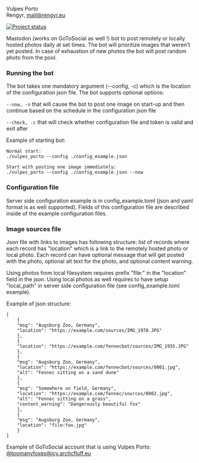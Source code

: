 Vulpes Porto\
Rengyr, <mail@rengyr.eu>

[![Project status](https://github.com/Rengyr/Vulpes-Porto/actions/workflows/rust.yml/badge.svg)](https://github.com/Rengyr/Vulpes-Porto/actions/workflows/rust.yml)

Mastodon (works on GoToSocial as well !) bot to post remotely or locally hosted photos daily at set times. The bot will prioritize images that weren't yet posted. In case of exhaustion of new photos the bot will post random photo from the pool.

### Running the bot

The bot takes one mandatory argument (--config, -c) which is the location of the configuration json file. The bot supports optional options:

`--now, -n` that will cause the bot to post one image on start-up and then continue based on the schedule in the configuration json file

`--check, -c` that will check whether configuration file and token is valid and exit after

Example of starting bot:
```
Normal start:
./vulpes_porto --config ./config_example.json

Start with posting one image immediately:
./vulpes_porto --config ./config_example.json --now
```

### Configuration file

Server side configuration example is in config_example.toml (json and yaml format is as well supported). Fields of this configuration file are described inside of the example configuration files.

### Image sources file

Json file with links to images has following structure: list of records where each record has "location" which is a link to the remotely hosted photo or local photo. Each record can have optional message that will get posted with the photo, optional alt text for the photo, and optional content warning.

Using photos from local filesystem requires prefix "file:" in the "location" field in the json. Using local photos as well requires to have setup "local_path" in server side configuration file (see config_example.toml example).

Example of json structure:
```
[
    {
	"msg": "Augsburg Zoo, Germany",
	"location": "https://example.com/sources/IMG_1978.JPG"
    },
    {
	"location": "https://example.com/fennecbot/sources/IMG_1955.JPG"
    },
    {
	"msg": "Augsburg Zoo, Germany",
	"location": "https://example.com/fennecbot/sources/0001.jpg",
	"alt": "Fennec sitting on a sand dune"
    },
	{
	"msg": "Somewhere on field, Germany",
	"location": "https://example.com/fennec/sources/0002.jpg",
	"alt": "Fennec sitting on a grass",
	"content_warning": "Dangerously beautiful fox"
    },
	{
	"msg": "Augsburg Zoo, Germany",
	"location": "file:fox.jpg"
    }
]
```

Example of GoToSocial account that is using Vulpes Porto:\
[@toomanyfoxes@icy.arcticfluff.eu](https://icy.arcticfluff.eu/@toomanyfoxes)
